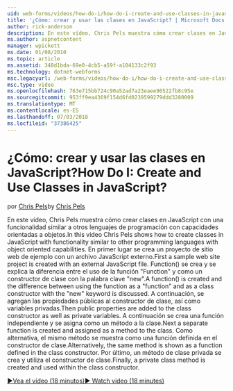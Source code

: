 ```yaml
---
uid: web-forms/videos/how-do-i/how-do-i-create-and-use-classes-in-javascript
title: '¿Cómo: crear y usar las clases en JavaScript? | Microsoft Docs'
author: rick-anderson
description: En este vídeo, Chris Pels muestra cómo crear clases en JavaScript con una funcionalidad similar a otros lenguajes de programación con capabilitie orientada a objetos...
ms.author: aspnetcontent
manager: wpickett
ms.date: 01/08/2010
ms.topic: article
ms.assetid: 348d1bda-69e0-4cb5-a59f-a104133c2f93
ms.technology: dotnet-webforms
msc.legacyurl: /web-forms/videos/how-do-i/how-do-i-create-and-use-classes-in-javascript
msc.type: video
ms.openlocfilehash: 763e715bb724c90a52ad7a23eaee90522fb8c95e
ms.sourcegitcommit: 953ff9ea4369f154d6fd0239599279ddd3280009
ms.translationtype: MT
ms.contentlocale: es-ES
ms.lasthandoff: 07/03/2018
ms.locfileid: "37386425"
---
```

<a name="how-do-i-create-and-use-classes-in-javascript"></a><span data-ttu-id="42b15-104">¿Cómo: crear y usar las clases en JavaScript?</span><span class="sxs-lookup"><span data-stu-id="42b15-104">How Do I: Create and Use Classes in JavaScript?</span></span>
====================
<span data-ttu-id="42b15-105">por [Chris Pels](https://twitter.com/chrispels)</span><span class="sxs-lookup"><span data-stu-id="42b15-105">by [Chris Pels](https://twitter.com/chrispels)</span></span>

<span data-ttu-id="42b15-106">En este vídeo, Chris Pels muestra cómo crear clases en JavaScript con una funcionalidad similar a otros lenguajes de programación con capacidades orientadas a objetos.</span><span class="sxs-lookup"><span data-stu-id="42b15-106">In this video Chris Pels shows how to create classes in JavaScript with functionality similar to other programming languages with object oriented capabilities.</span></span> <span data-ttu-id="42b15-107">En primer lugar se crea un proyecto de sitio web de ejemplo con un archivo JavaScript externo.</span><span class="sxs-lookup"><span data-stu-id="42b15-107">First a sample web site project is created with an external JavaScript file.</span></span> <span data-ttu-id="42b15-108">Function() se crea y se explica la diferencia entre el uso de la función "Function" y como un constructor de clase con la palabra clave "new".</span><span class="sxs-lookup"><span data-stu-id="42b15-108">A function() is created and the difference between using the function as a "function" and as a class constructor with the "new" keyword is discussed.</span></span> <span data-ttu-id="42b15-109">A continuación, se agregan las propiedades públicas al constructor de clase, así como variables privadas.</span><span class="sxs-lookup"><span data-stu-id="42b15-109">Then public properties are added to the class constructor as well as private variables.</span></span> <span data-ttu-id="42b15-110">A continuación se crea una función independiente y se asigna como un método a la clase.</span><span class="sxs-lookup"><span data-stu-id="42b15-110">Next a separate function is created and assigned as a method to the class.</span></span> <span data-ttu-id="42b15-111">Como alternativa, el mismo método se muestra como una función definida en el constructor de clase.</span><span class="sxs-lookup"><span data-stu-id="42b15-111">Alternatively, the same method is shown as a function defined in the class constructor.</span></span> <span data-ttu-id="42b15-112">Por último, un método de clase privada se crea y utiliza el constructor de clase.</span><span class="sxs-lookup"><span data-stu-id="42b15-112">Finally, a private class method is created and used within the class constructor.</span></span>

[<span data-ttu-id="42b15-113">&#9654;Vea el vídeo (18 minutos)</span><span class="sxs-lookup"><span data-stu-id="42b15-113">&#9654; Watch video (18 minutes)</span></span>](https://channel9.msdn.com/Blogs/ASP-NET-Site-Videos/how-do-i-create-and-use-classes-in-javascript)
